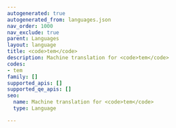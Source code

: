 ```yaml
---
autogenerated: true
autogenerated_from: languages.json
nav_order: 1000
nav_exclude: true
parent: Languages
layout: language
title: <code>tem</code>
description: Machine translation for <code>tem</code>
codes:
- tem
family: []
supported_apis: []
supported_qe_apis: []
seo:
  name: Machine translation for <code>tem</code>
  type: Language

---
```


